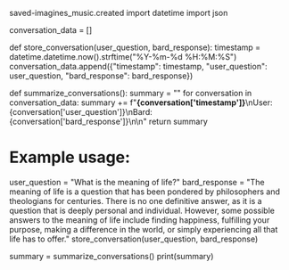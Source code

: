 saved-imagines_music.created
import datetime
import json

conversation_data = []

def store_conversation(user_question, bard_response):
  timestamp = datetime.datetime.now().strftime("%Y-%m-%d %H:%M:%S")
  conversation_data.append({"timestamp": timestamp, "user_question": user_question, "bard_response": bard_response})

def summarize_conversations():
  summary = ""
  for conversation in conversation_data:
    summary += f"**{conversation['timestamp']}**\nUser: {conversation['user_question']}\nBard: {conversation['bard_response']}\n\n"
  return summary

# Example usage:
user_question = "What is the meaning of life?"
bard_response = "The meaning of life is a question that has been pondered by philosophers and theologians for centuries. There is no one definitive answer, as it is a question that is deeply personal and individual. However, some possible answers to the meaning of life include finding happiness, fulfilling your purpose, making a difference in the world, or simply experiencing all that life has to offer."
store_conversation(user_question, bard_response)

summary = summarize_conversations()
print(summary)
